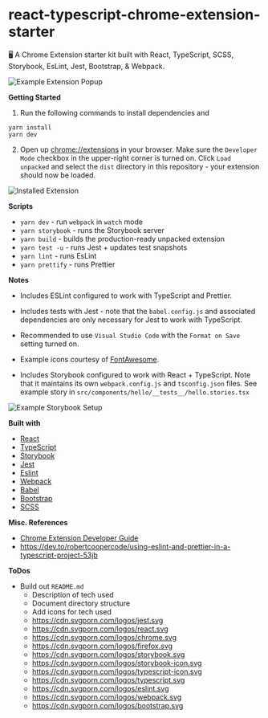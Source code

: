 # react-typescript-chrome-extension-starter

:desktop_computer: A Chrome Extension starter kit built with React, TypeScript, SCSS, Storybook, EsLint, Jest, Bootstrap, &amp; Webpack.

![Example Extension Popup](https://i.imgur.com/Wp37usG.png "Example Extension Popup")

**Getting Started**

1. Run the following commands to install dependencies and

```
yarn install
yarn dev
```

2. Open up [chrome://extensions](chrome://extensions) in your browser. Make sure the `Developer Mode` checkbox in the upper-right corner is turned on. Click `Load unpacked` and select the `dist` directory in this repository - your extension should now be loaded.

![Installed Extension](https://i.imgur.com/ORuHbDR.png "Installed Extension")

**Scripts**

-   `yarn dev` - run `webpack` in `watch` mode
-   `yarn storybook` - runs the Storybook server
-   `yarn build` - builds the production-ready unpacked extension
-   `yarn test -u` - runs Jest + updates test snapshots
-   `yarn lint` - runs EsLint
-   `yarn prettify` - runs Prettier

**Notes**

-   Includes ESLint configured to work with TypeScript and Prettier.

-   Includes tests with Jest - note that the `babel.config.js` and associated dependencies are only necessary for Jest to work with TypeScript.

-   Recommended to use `Visual Studio Code` with the `Format on Save` setting turned on.

-   Example icons courtesy of [FontAwesome](https://fontawesome.com).

-   Includes Storybook configured to work with React + TypeScript. Note that it maintains its own `webpack.config.js` and `tsconfig.json` files. See example story in `src/components/hello/__tests__/hello.stories.tsx`

![Example Storybook Setup](https://i.imgur.com/ER0WHtY.png "Example Storybook Setup")

**Built with**

-   [React](https://reactjs.org)
-   [TypeScript](https://www.typescriptlang.org/)
-   [Storybook](https://storybook.js.org/)
-   [Jest](https://jestjs.io)
-   [Eslint](https://eslint.org/)
-   [Webpack](https://webpack.js.org/)
-   [Babel](https://babeljs.io/)
-   [Bootstrap](https://getbootstrap.com)
-   [SCSS](https://sass-lang.com/)

**Misc. References**

-   [Chrome Extension Developer Guide](https://developer.chrome.com/extensions/devguide)
-   https://dev.to/robertcoopercode/using-eslint-and-prettier-in-a-typescript-project-53jb

**ToDos**

-   Build out `README.md`
    -   Description of tech used
    -   Document directory structure
    -   Add icons for tech used
    -   https://cdn.svgporn.com/logos/jest.svg
    -   https://cdn.svgporn.com/logos/react.svg
    -   https://cdn.svgporn.com/logos/chrome.svg
    -   https://cdn.svgporn.com/logos/firefox.svg
    -   https://cdn.svgporn.com/logos/storybook.svg
    -   https://cdn.svgporn.com/logos/storybook-icon.svg
    -   https://cdn.svgporn.com/logos/typescript-icon.svg
    -   https://cdn.svgporn.com/logos/typescript.svg
    -   https://cdn.svgporn.com/logos/eslint.svg
    -   https://cdn.svgporn.com/logos/webpack.svg
    -   https://cdn.svgporn.com/logos/bootstrap.svg
